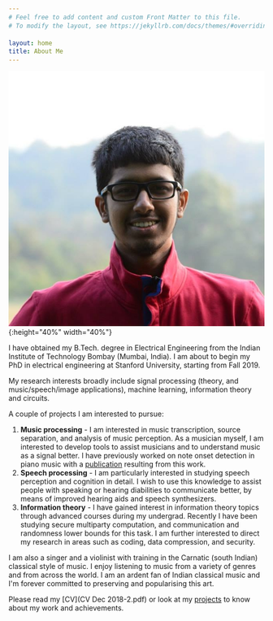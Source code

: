 ```yaml
---
# Feel free to add content and custom Front Matter to this file.
# To modify the layout, see https://jekyllrb.com/docs/themes/#overriding-theme-defaults

layout: home
title: About Me
---
```


![my photo](photo.jpg){:height="40%" width="40%"}

I have obtained my B.Tech. degree in Electrical Engineering from the Indian Institute of Technology Bombay (Mumbai, India). I am about to begin my PhD in electrical engineering at Stanford University, starting from Fall 2019.

My research interests broadly include signal processing (theory, and music/speech/image applications), machine learning, information theory and circuits.

A couple of projects I am interested to pursue:
1. **Music processing** - I am interested in music transcription, source separation, and analysis of music perception. As a musician myself, I am interested to develop tools to assist musicians and to understand music as a signal better. I have previously worked on note onset detection in piano music with a [publication](https://www.ee.iitb.ac.in/student/~daplab/publications/2018/p154-subramani.pdf) resulting from this work.
1. **Speech processing** - I am particularly interested in studying speech perception and cognition in detail. I wish to use this knowledge to assist people with speaking or hearing diabilities to communicate better, by means of improved hearing aids and speech synthesizers.
1. **Information theory** - I have gained interest in information theory topics through advanced courses during my undergrad. Recently I have been studying secure multiparty computation, and communication and randomness lower bounds for this task. I am further interested to direct my research in areas such as coding, data compression, and security.

I am also a singer and a violinist with training in the Carnatic (south Indian) classical style of music. I enjoy listening to music from a variety of genres and from across the world. I am an ardent fan of Indian classical music and I'm forever committed to preserving and popularising this art.

Please read my [CV](CV Dec 2018-2.pdf) or look at my [projects](/projects) to know about my work and achievements.
